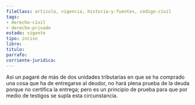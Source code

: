 ```yaml
---
fileClass: articulo, vigencia, historia-y-fuentes, codigo-civil
tags:
- derecho-civil
- derecho-privado
estado: vigente
tipo: inciso
libro:
titulo:
parrafo:
corriente-juridica:
---
```

Así un pagaré de más de dos unidades tributarias en que se ha comprado una cosa que ha de entregarse al deudor, no hará plena prueba de la deuda porque no certifica la entrega; pero es un principio de prueba para que por medio de testigos se supla esta circunstancia.